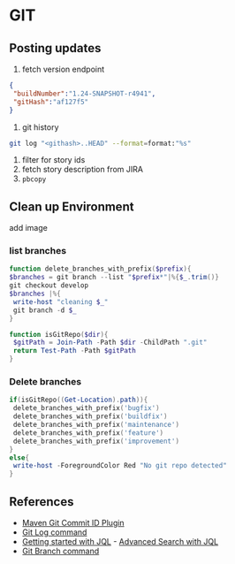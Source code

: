 # GIT


## Posting updates
1. fetch version endpoint
```json
{
 "buildNumber":"1.24-SNAPSHOT-r4941",
 "gitHash":"af127f5"
}
```
1. git history
```bash
git log "<githash>..HEAD" --format=format:"%s"
```
1. filter for story ids
1. fetch story description from JIRA
1. ``pbcopy``


## Clean up Environment
add image


### list branches
```Powershell
function delete_branches_with_prefix($prefix){
$branches = git branch --list "$prefix*"|%{$_.trim()}
git checkout develop
$branches |%{
 write-host "cleaning $_"
 git branch -d $_
}

function isGitRepo($dir){
 $gitPath = Join-Path -Path $dir -ChildPath ".git"
 return Test-Path -Path $gitPath
}
```


### Delete branches
```powershell
if(isGitRepo((Get-Location).path)){
 delete_branches_with_prefix('bugfix')
 delete_branches_with_prefix('buildfix')
 delete_branches_with_prefix('maintenance')
 delete_branches_with_prefix('feature')
 delete_branches_with_prefix('improvement')
}
else{
 write-host -ForegroundColor Red "No git repo detected"
}
```


## References
* [Maven Git Commit ID Plugin](https://github.com/git-commit-id/git-commit-id-maven-plugin)
* [Git Log command](https://git-scm.com/docs/git-log)
* [Getting started with JQL](https://www.atlassian.com/blog/jira-software/jql-the-most-flexible-way-to-search-jira-14) - [Advanced Search with JQL](https://support.atlassian.com/jira-service-management-cloud/docs/use-advanced-search-with-jira-query-language-jql/)
* [Git Branch command](https://git-scm.com/docs/git-branch)
